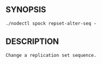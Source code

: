 ## SYNOPSIS
    ./nodectl spock repset-alter-seq -
 
## DESCRIPTION
    Change a replication set sequence.
